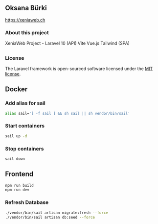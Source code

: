 ## Oksana Bürki

<https://xeniaweb.ch>

### About this project

XeniaWeb Project - Laravel 10 (API) Vite Vue.js Tailwind (SPA)
##

### License

The Laravel framework is open-sourced software licensed under the [MIT license](https://opensource.org/licenses/MIT).

## Docker
### Add alias for sail 
```sh
alias sail='[ -f sail ] && sh sail || sh vendor/bin/sail'
```

### Start containers
```sh
sail up -d
```

### Stop containers
```sh
sail down
```

## Frontend
```sh
npm run build
npm run dev
```

### Refresh Database
```sh
./vendor/bin/sail artisan migrate:fresh --force
./vendor/bin/sail artisan db:seed --force
```
